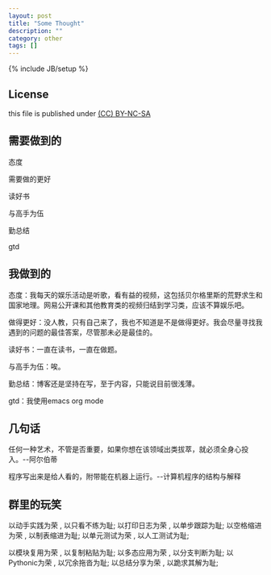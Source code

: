 ```yaml
---
layout: post
title: "Some Thought"
description: ""
category: other 
tags: []
---
```

{% include JB/setup %}
## License
this file is published under [(CC) BY-NC-SA](http://creativecommons.org/licenses/by-nc-sa/3.0/)

## 需要做到的
态度

需要做的更好

读好书

与高手为伍

勤总结

gtd

## 我做到的
态度：我每天的娱乐活动是听歌，看有益的视频，这包括贝尔格里斯的荒野求生和国家地理。网易公开课和其他教育类的视频归结到学习类，应该不算娱乐吧。

做得更好：没人教，只有自己来了，我也不知道是不是做得更好。我会尽量寻找我遇到的问题的最佳答案，尽管那未必是最佳的。

读好书：一直在读书，一直在做题。

与高手为伍：唉。

勤总结：博客还是坚持在写，至于内容，只能说目前很浅薄。

gtd：我使用emacs org mode

## 几句话
任何一种艺术，不管是否重要，如果你想在该领域出类拔萃，就必须全身心投入。--阿尔伯蒂

程序写出来是给人看的，附带能在机器上运行。--计算机程序的结构与解释

## 群里的玩笑
以动手实践为荣 , 以只看不练为耻;
以打印日志为荣 , 以单步跟踪为耻;
以空格缩进为荣 , 以制表缩进为耻;
以单元测试为荣 , 以人工测试为耻;

以模块复用为荣 , 以复制粘贴为耻;
以多态应用为荣 , 以分支判断为耻;
以Pythonic为荣 , 以冗余拖沓为耻;
以总结分享为荣 , 以跪求其解为耻;
